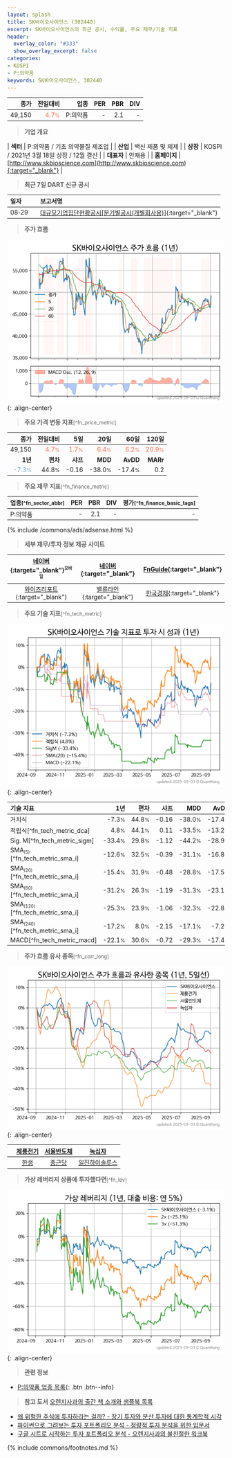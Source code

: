 ```yaml
---
layout: splash
title: SK바이오사이언스 (302440)
excerpt: SK바이오사이언스의 최근 공시, 수익률, 주요 재무/기술 지표
header:
  overlay_color: "#333"
  show_overlay_excerpt: false
categories:
- KOSPI
- P:의약품
keywords: SK바이오사이언스, 302440
---
```


| **종가** | **전일대비** | **업종** | **PER** | **PBR** | **DIV** |
| -------: | -----------: | -------: | ------: | ------: | ------: |
| 49,150 | <span style="color: tomato">4.7<small>%</small></span> | P:의약품 | - | 2.1 | - |

<!-- more -->


> **기업 개요**<a id="company"></a>

| <span style="white-space:nowrap;">**섹터**</span> | P:의약품 / 기초 의약물질 제조업 |
| <span style="white-space:nowrap;">**산업**</span> | 백신 제품 및 제제 |
| <span style="white-space:nowrap;">**상장**</span> | KOSPI / 2021년 3월 18일 상장 / 12월 결산 |
| <span style="white-space:nowrap;">**대표자**</span> | 안재용 |
| <span style="white-space:nowrap;">**홈페이지**</span> | [http://www.skbioscience.com](http://www.skbioscience.com){:target="_blank"} |


> **최근 7일 DART 신규 공시**<a id="dart"></a>

| **일자** |      | **보고서명** |
| :------- | :--- | :----------- |
| 08&#x2011;29 | | [대규모기업집단현황공시[분기별공시(개별회사용)]](https://dart.fss.or.kr/dsaf001/main.do?rcpNo=20250829001789){:target="_blank"} |


> **주가 흐름**<a id="price"></a>

![302440](/stock/images/302440.png){: .align-center}


> **주요 가격 변동 지표**<small>[^fn_price_metric]</small>

| **종가** | **전일대비** | **5일** | **20일** | **60일** | **120일** |
| -------: | -----------: | ------: | -------: | -------: | --------: |
| 49,150 | <span style="color: tomato">4.7<small>%</small></span> | <span style="color: tomato">1.7<small>%</small></span> | <span style="color: tomato">6.4<small>%</small></span> | <span style="color: tomato">6.2<small>%</small></span> | <span style="color: tomato">20.9<small>%</small></span> |
| **1년** | **편차** | **샤프** | **MDD** | **AvDD** | **MARr** |
| <span style="color: cornflowerblue">-7.3<small>%</small></span> | 44.8<small>%</small> | -0.16 | -38.0<small>%</small> | -17.4<small>%</small> | 0.2 |


> **주요 재무 지표**<small>[^fn_finance_metric]</small>

| **업종**<small>[^fn_sector_abbr]</small> | **PER** | **PBR** | **DIV** | **평가**<small>[^fn_finance_basic_tags]</small> |
| :--------------------------------------- | ------: | ------: | ------: | ----------------------------------------------: |
| P:의약품 | - | 2.1 | - | - |



{% include /commons/ads/adsense.html %}

> **세부 재무/투자 정보 제공 사이트**

| [네이버](https://m.stock.naver.com/domestic/stock/302440/finance/summary){:target="_blank"}<sup><small>모바일</small></sup> | [네이버](https://finance.naver.com/item/coinfo.naver?code=302440){:target="_blank"} | [FnGuide](https://comp.fnguide.com/SVO2/ASP/SVD_Invest.asp?gicode=A302440&MenuYn=Y){:target="_blank"} |
| :---: | :---: | :---: |
| [와이즈리포트](https://comp.wisereport.co.kr/company/c1040001.aspx?cmp_cd=302440){:target="_blank"} | [밸류라인](https://www.valueline.co.kr/finance/summary/302440){:target="_blank"} | [한국경제](https://markets.hankyung.com/stock/302440/financial-summary){:target="_blank"} |


> **주요 기술 지표**<small>[^fn_tech_metric]</small>


![302440](/stock/images/302440_tech.png){: .align-center}

| **기술 지표** | **1년** | **편차** | **샤프** | **MDD** | **AvDD** |
| :------------ | ------: | -----------: | -------: | ------: | -------: |
| 거치식 | -7.3<small>%</small> | 44.8<small>%</small> | -0.16 | -38.0<small>%</small> | -17.4<small>%</small> |
| 적립식[^fn_tech_metric_dca] | 4.8<small>%</small> | 44.1<small>%</small> | 0.11 | -33.5<small>%</small> | -13.2<small>%</small> |
| Sig. M[^fn_tech_metric_sigm] | -33.4<small>%</small> | 29.8<small>%</small> | -1.12 | -44.2<small>%</small> | -28.9<small>%</small> |
| SMA<small><sub>(5)</sub></small>[^fn_tech_metric_sma_i] | -12.6<small>%</small> | 32.5<small>%</small> | -0.39 | -31.1<small>%</small> | -16.8<small>%</small> |
| SMA<small><sub>(20)</sub></small>[^fn_tech_metric_sma_i] | -15.4<small>%</small> | 31.9<small>%</small> | -0.48 | -28.8<small>%</small> | -17.5<small>%</small> |
| SMA<small><sub>(60)</sub></small>[^fn_tech_metric_sma_i] | -31.2<small>%</small> | 26.3<small>%</small> | -1.19 | -31.3<small>%</small> | -23.1<small>%</small> |
| SMA<small><sub>(120)</sub></small>[^fn_tech_metric_sma_i] | -25.3<small>%</small> | 23.9<small>%</small> | -1.06 | -32.3<small>%</small> | -22.8<small>%</small> |
| SMA<small><sub>(240)</sub></small>[^fn_tech_metric_sma_i] | -17.2<small>%</small> | 8.0<small>%</small> | -2.15 | -17.1<small>%</small> | -7.2<small>%</small> |
| MACD[^fn_tech_metric_macd] | -22.1<small>%</small> | 30.6<small>%</small> | -0.72 | -29.3<small>%</small> | -17.4<small>%</small> |


> **주가 흐름 유사 종목**<a id="corr"></a><small>[^fn_corr_long]</small>

![302440](/stock/images/302440_corr.png){: .align-center}

|       | [제룡전기](/033100/) | [서울반도체](/046890/) | [녹십자](/006280/) |
| :---: | :------------------------------------: | :------------------------------------: | :------------------------------------: |
|       | [한샘](/009240/) | [종근당](/185750/) | [일진하이솔루스](/271940/) |


> **가상 레버리지 상품에 투자했다면**<a id="2x"></a><small>[^fn_lev]</small>

![302440](/stock/images/302440_2x.png){: .align-center}


> **관련 정보**

- [P:의약품 업종 목록](/stats/sector/kospi_업종_의약품_종목/){: .btn .btn--info}

> **참고 도서** [오렌지사과의 출간 책 소개와 샘플북 목록](https://kongdori.tistory.com/691)

- [왜 위험한 주식에 투자하라는 걸까? - 장기 투자와 분산 투자에 대한 통계학적 시각](https://kongdori.tistory.com/421)
- [파이썬으로 그려보는 투자 포트폴리오 분석  - 정량적 투자 분석을 위한 입문서](https://kongdori.tistory.com/643)
- [구글 시트로 시작하는 투자 포트폴리오 분석 - 오렌지사과의 불친절한 워크북](https://kongdori.tistory.com/449)


{% include commons/footnotes.md %}